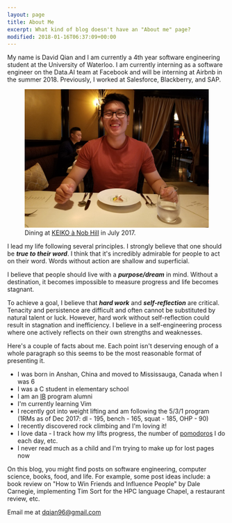 ```yaml
---
layout: page
title: About Me 
excerpt: What kind of blog doesn't have an "About me" page?
modified: 2018-01-16T06:37:09+00:00
---
```


My name is David Qian and I am currently a 4th year software engineering student at the University of Waterloo.
I am currently interning as a software engineer on the Data.AI team at Facebook and will be interning
at Airbnb in the summer 2018. Previously, I worked at Salesforce, Blackberry, and SAP.


<figure>
	<img src="/images/profile.jpg" alt="image">
	<figcaption>
        Dining at <a class="short-link" href="http://www.keikoanobhill.com/" target="_blank">KEIKO à Nob Hill</a>
        in July 2017.
    </figcaption>
</figure>


I lead my life following several principles. I strongly believe that one should be **_true to their word_**. I think
that it's incredibly admirable for people to act on their word. Words without action are shallow and superficial.

I believe that people should live with a **_purpose/dream_** in mind.
Without a destination, it becomes impossible to measure progress and life becomes stagnant.

To achieve a goal, I believe that **_hard work_** and **_self-reflection_** are critical. Tenacity and
persistence are difficult and often cannot be substituted by natural talent or luck. However, hard work without
self-reflection could result in stagnation and inefficiency.
I believe in a self-engineering process where one actively reflects on their own strengths and weaknesses.

Here's a couple of facts about me. Each point isn't deserving enough of a whole paragraph so this seems to be
the most reasonable format of presenting it.

* I was born in Anshan, China and moved to Mississauga, Canada when I was 6
* I was a C student in elementary school
* I am an <a class="short-link" target="_blank" href="http://www.ibo.org/">IB</a> program alumni
* I'm currently learning Vim
* I recently got into weight lifting and am following the 5/3/1 program (1RMs as of Dec 2017: dl - 195, bench - 165,
  squat - 185, OHP - 90)
* I recently discovered rock climbing and I'm loving it!
* I love data - I track how my lifts progress, the number of
  <a class="short-link" target="_blank" href="https://en.wikipedia.org/wiki/Pomodoro_Technique">pomodoros</a>
  I do each day, etc.
* I never read much as a child and I'm trying to make up for lost pages now

On this blog, you might find posts on software engineering, computer science, books, food, and life. For example,
some post ideas include: a book review on "How to Win Friends and Influence People" by Dale Carnegie,
implementing Tim Sort for the HPC language Chapel, a restaurant review, etc.

Email me at [dqian96@gmail.com](mailto:dqian96@gmail.com)

